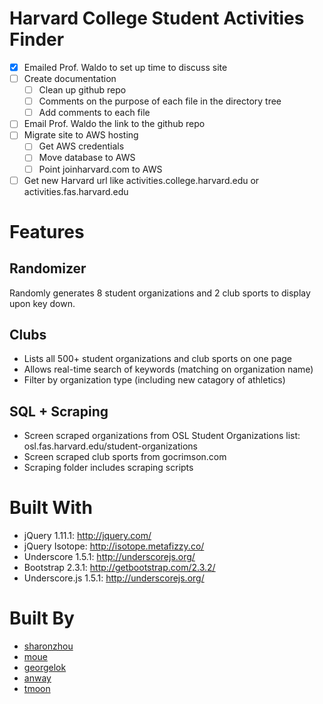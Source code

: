 Harvard College Student Activities Finder
====

- [x] Emailed Prof. Waldo to set up time to discuss site
- [ ] Create documentation
	- [ ] Clean up github repo
	- [ ] Comments on the purpose of each file in the directory tree
	- [ ] Add comments to each file
- [ ] Email Prof. Waldo the link to the github repo 
- [ ] Migrate site to AWS hosting
	- [ ] Get AWS credentials
	- [ ] Move database to AWS
	- [ ] Point joinharvard.com to AWS
- [ ] Get new Harvard url like activities.college.harvard.edu or activities.fas.harvard.edu

Features
==

Randomizer
-
Randomly generates 8 student organizations and 2 club sports to display upon key down. 

Clubs
-
* Lists all 500+ student organizations and club sports on one page  
* Allows real-time search of keywords (matching on organization name)  
* Filter by organization type (including new catagory of athletics)

SQL + Scraping
-
* Screen scraped organizations from OSL Student Organizations list: osl.fas.harvard.edu/student-organizations  
* Screen scraped club sports from gocrimson.com  
* Scraping folder includes scraping scripts

Built With
==
* jQuery 1.11.1: http://jquery.com/
* jQuery Isotope: http://isotope.metafizzy.co/
* Underscore 1.5.1: http://underscorejs.org/
* Bootstrap 2.3.1: http://getbootstrap.com/2.3.2/
* Underscore.js 1.5.1: http://underscorejs.org/

Built By
===
* [sharonzhou](https://github.com/sharonzhou)
* [moue](https://github.com/moue)
* [georgelok](https://github.com/georgelok)
* [anway](https://github.com/anway)
* [tmoon](https://github.com/tmoon)